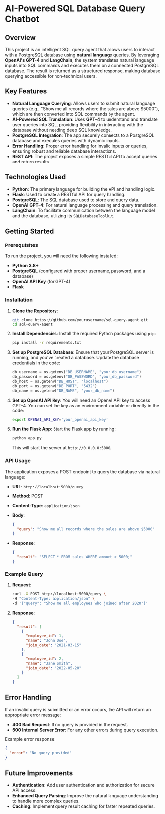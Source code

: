 

# AI-Powered SQL Database Query Chatbot

## Overview
This project is an intelligent SQL query agent that allows users to interact with a PostgreSQL database using **natural language** queries. By leveraging **OpenAI's GPT-4** and **LangChain**, the system translates natural language inputs into SQL commands and executes them on a connected PostgreSQL database. The result is returned as a structured response, making database querying accessible for non-technical users.

## Key Features
- **Natural Language Querying**: Allows users to submit natural language queries (e.g., "Show me all records where the sales are above $5000"), which are then converted into SQL commands by the agent.
- **AI-Powered SQL Translation**: Uses **GPT-4** to understand and translate user queries into SQL, providing flexibility in interacting with the database without needing deep SQL knowledge.
- **PostgreSQL Integration**: The app securely connects to a PostgreSQL database and executes queries with dynamic inputs.
- **Error Handling**: Proper error handling for invalid inputs or queries, ensuring robust and reliable database interactions.
- **REST API**: The project exposes a simple RESTful API to accept queries and return results.

## Technologies Used
- **Python**: The primary language for building the API and handling logic.
- **Flask**: Used to create a RESTful API for query handling.
- **PostgreSQL**: The SQL database used to store and query data.
- **OpenAI GPT-4**: For natural language processing and query translation.
- **LangChain**: To facilitate communication between the language model and the database, utilizing its `SQLDatabaseToolkit`.

## Getting Started

### Prerequisites
To run the project, you will need the following installed:
- **Python 3.8+**
- **PostgreSQL** (configured with proper username, password, and a database)
- **OpenAI API Key** (for GPT-4)
- **Flask**

### Installation

1. **Clone the Repository**:
   ```bash
   git clone https://github.com/yourusername/sql-query-agent.git
   cd sql-query-agent
   ```

2. **Install Dependencies**:
   Install the required Python packages using `pip`:
   ```bash
   pip install -r requirements.txt
   ```

3. **Set up PostgreSQL Database**:
   Ensure that your PostgreSQL server is running, and you've created a database. Update the database credentials in the code:
   ```python
   db_username = os.getenv("DB_USERNAME", "your_db_username")
   db_password = os.getenv("DB_PASSWORD", "your_db_password")
   db_host = os.getenv("DB_HOST", "localhost")
   db_port = os.getenv("DB_PORT", "5432")
   db_name = os.getenv("DB_NAME", "your_db_name")
   ```

4. **Set up OpenAI API Key**:
   You will need an OpenAI API key to access GPT-4. You can set the key as an environment variable or directly in the code:
   ```bash
   export OPENAI_API_KEY='your_openai_api_key'
   ```

5. **Run the Flask App**:
   Start the Flask app by running:
   ```bash
   python app.py
   ```

   This will start the server at `http://0.0.0.0:5000`.

### API Usage

The application exposes a POST endpoint to query the database via natural language:

- **URL**: `http://localhost:5000/query`
- **Method**: POST
- **Content-Type**: `application/json`
- **Body**:
  ```json
  {
    "query": "Show me all records where the sales are above $5000"
  }
  ```

- **Response**:
  ```json
  {
    "result": "SELECT * FROM sales WHERE amount > 5000;"
  }
  ```

### Example Query

1. **Request**:
   ```bash
   curl -X POST http://localhost:5000/query \
   -H "Content-Type: application/json" \
   -d '{"query": "Show me all employees who joined after 2020"}'
   ```

2. **Response**:
   ```json
   {
     "result": [
       {
         "employee_id": 1,
         "name": "John Doe",
         "join_date": "2021-03-15"
       },
       {
         "employee_id": 2,
         "name": "Jane Smith",
         "join_date": "2022-05-20"
       }
     ]
   }
   ```

## Error Handling

If an invalid query is submitted or an error occurs, the API will return an appropriate error message:
- **400 Bad Request**: If no query is provided in the request.
- **500 Internal Server Error**: For any other errors during query execution.

Example error response:
```json
{
  "error": "No query provided"
}
```

## Future Improvements
- **Authentication**: Add user authentication and authorization for secure API access.
- **Enhanced Query Parsing**: Improve the natural language understanding to handle more complex queries.
- **Caching**: Implement query result caching for faster repeated queries.

